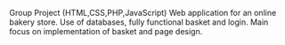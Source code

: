 Group Project (HTML,CSS,PHP,JavaScript) Web application for an online bakery store. Use of databases, fully functional basket and login. Main focus on implementation of basket and page design.

